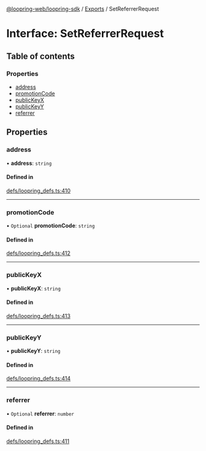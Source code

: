 [@loopring-web/loopring-sdk](../README.md) / [Exports](../modules.md) / SetReferrerRequest

# Interface: SetReferrerRequest

## Table of contents

### Properties

- [address](SetReferrerRequest.md#address)
- [promotionCode](SetReferrerRequest.md#promotioncode)
- [publicKeyX](SetReferrerRequest.md#publickeyx)
- [publicKeyY](SetReferrerRequest.md#publickeyy)
- [referrer](SetReferrerRequest.md#referrer)

## Properties

### address

• **address**: `string`

#### Defined in

[defs/loopring_defs.ts:410](https://github.com/Loopring/loopring_sdk/blob/9d83b66/src/defs/loopring_defs.ts#L410)

___

### promotionCode

• `Optional` **promotionCode**: `string`

#### Defined in

[defs/loopring_defs.ts:412](https://github.com/Loopring/loopring_sdk/blob/9d83b66/src/defs/loopring_defs.ts#L412)

___

### publicKeyX

• **publicKeyX**: `string`

#### Defined in

[defs/loopring_defs.ts:413](https://github.com/Loopring/loopring_sdk/blob/9d83b66/src/defs/loopring_defs.ts#L413)

___

### publicKeyY

• **publicKeyY**: `string`

#### Defined in

[defs/loopring_defs.ts:414](https://github.com/Loopring/loopring_sdk/blob/9d83b66/src/defs/loopring_defs.ts#L414)

___

### referrer

• `Optional` **referrer**: `number`

#### Defined in

[defs/loopring_defs.ts:411](https://github.com/Loopring/loopring_sdk/blob/9d83b66/src/defs/loopring_defs.ts#L411)
